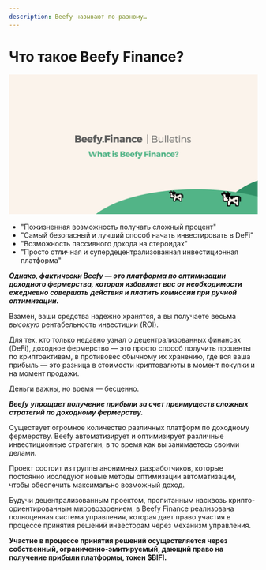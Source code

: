 ```yaml
---
description: Beefy называют по-разному…
---
```


# Что такое Beefy Finance?

![](../.gitbook/assets/bulletin-what-is-beefy-finance.png)

* "Пожизненная возможность получать сложный процент"
* "Самый безопасный и лучший способ начать инвестировать в DeFi"
* "Возможность пассивного дохода на стероидах"
* "Просто отличная и супердецентрализованная инвестиционная платформа"

_**Однако, фактически Beefy — это платформа по оптимизации доходного фермерства, которая избавляет вас от необходимости ежедневно совершать действия и платить комиссии при ручной оптимизации.**_

Взамен, ваши средства надежно хранятся, а вы получаете весьма _высокую_ рентабельность инвестиции (ROI).

Для тех, кто только недавно узнал о децентрализованных финансах (DeFi), доходное фермерство — это просто способ получить проценты по криптоактивам, в противовес обычному их хранению, где вся ваша прибыль — это разница в стоимости криптовалюты в момент покупки и на момент продажи.

Деньги важны, но время — бесценно.

_**Beefy упрощает получение прибыли за счет преимуществ сложных стратегий по доходному фермерству.**_

Существует огромное количество различных платформ по доходному фермерству. Beefy автоматизирует и оптимизирует различные инвестиционные стратегии, в то время как вы занимаетесь своими делами.

Проект состоит из группы анонимных разработчиков, которые постоянно исследуют новые методы оптимизации автоматизации, чтобы обеспечить максимально возможный доход.

Будучи децентрализованным проектом, пропитанным насквозь крипто-ориентированным мировоззрением, в Beefy Finance реализована полноценная система управления, которая дает право участия в процессе принятия решений инвесторам через механизм управления.

**Участие в процессе принятия решений осуществляется через собственный, ограниченно-эмитируемый, дающий право на получение прибыли платформы, токен $BIFI.**
